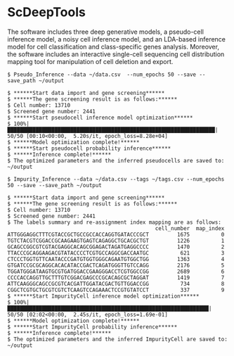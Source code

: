 # ScDeepTools
The software includes three deep generative models, a pseudo-cell inference model, a noisy cell inference model, and an LDA-based inference model for cell classification and class-specific genes analysis. Moreover, the software includes an interactive single-cell sequencing cell distribution mapping tool for manipulation of cell deletion and export.

```
$ Pseudo_Inference --data ~/data.csv  --num_epochs 50 --save --save_path ~/output
```

```
$ ******Start data import and gene screening******  
$ ******The gene screening result is as follows:******  
$ Cell number: 13710  
$ Screened gene number: 2441  
$ ******Start pseudocell inference model optimization******  
$ 100%|██████████████████████████████████████████████████████████████████| 50/50 [00:10<00:00,  5.20s/it, epoch_loss=8.28e+04]  
$ ******Model optimization complete!******  
$ ******Start pseudocell probability inference******  
$ ******Inference complete!******  
$ The optimized parameters and the inferred pseudocells are saved to: ~/output  
```

```
$ Impurity_Inference --data ~/data.csv --tags ~/tags.csv --num_epochs 50 --save --save_path ~/output
```

```
$ ******Start data import and gene screening******  
$ ******The gene screening result is as follows:******  
$ Cell number: 13710  
$ Screened gene number: 2441  
$ The labels summary and re-assignment index mapping are as follows:  
                                               cell_number  map_index  
ATTGGGAGGCTTTCGTACCGCTGCCGCCACCAGGTGATACCCGCT         1675          0  
TGTCTACGTCGGACCGCAAGAAGTGAGTCAGAGGCTGCACGCTGT         1226          1  
GCAGCCGGCGTCGTACGAGGCACAGCGGAGACTAGATGAGGCCCC         1470          2  
TTACCCGCAGGAAGACGTATACCCCTCGTGCCAGGCGACCAATGC          621          3  
CTCCCTGGTGTTCAATACCCGATGTGGTGGGCAGAATGTGGCTGG         1363          4  
GTGATCCGCGCAGGCACACATACCGACTCAGATGGGTTGTCCAGG         2176          5  
TGGATGGGATAAGTGCGTGATGGACCGAAGGGACCTCGTGGCCGG         2689          6  
CCCCACCAGGTTGCTTTGTCGGACGAGCCCGCACAGCGCTAGGAT         1419          7  
ATTCAAGGGCAGCCGCGTCACGATTGGATACGACTGTTGGACCGG          734          8  
CGGCTCGTGCTGCGTCGTCTCAAGTCCAGAAACTCCGTGTATCCT          337          9  
$ ******Start ImpurityCell inference model optimization******  
$ 100%|████████████████████████████████████████████████████████████████| 50/50 [02:02<00:00,  2.45s/it, epoch_loss=1.69e-01]  
$ ******Model optimization complete!******  
$ ******Start ImpurityCell probability inference******  
$ ******Inference complete!******  
$ The optimized parameters and the inferred ImpurityCell are saved to: ~/output  
```
